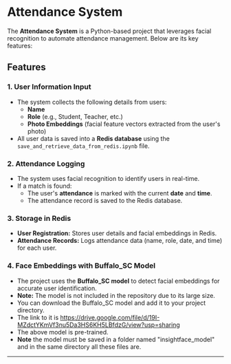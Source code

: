 # Attendance System

The **Attendance System** is a Python-based project that leverages facial recognition to automate attendance management. Below are its key features:

## Features

### 1. User Information Input
- The system collects the following details from users:
  - **Name**
  - **Role** (e.g., Student, Teacher, etc.)
  - **Photo Embeddings** (facial feature vectors extracted from the user's photo)
- All user data is saved into a **Redis database** using the `save_and_retrieve_data_from_redis.ipynb` file.

### 2. Attendance Logging
- The system uses facial recognition to identify users in real-time.
- If a match is found:
  - The user's **attendance** is marked with the current **date** and **time**.
  - The attendance record is saved to the Redis database.

### 3. Storage in Redis
- **User Registration:** Stores user details and facial embeddings in Redis.
- **Attendance Records:** Logs attendance data (name, role, date, and time) for each user.

### 4. Face Embeddings with Buffalo_SC Model
- The project uses the **Buffalo_SC model** to detect facial embeddings for accurate user identification.
- **Note:** The model is not included in the repository due to its large size.
- You can download the Buffalo_SC model and add it to your project directory.
- The link to it is https://drive.google.com/file/d/19I-MZdctYKmVf3nu5Da3HS6KH5LBfdzG/view?usp=sharing
- The above model is pre-trained.
- **Note** the model must be saved in a folder named "insightface_model" and in the same directory all these files are.


---

